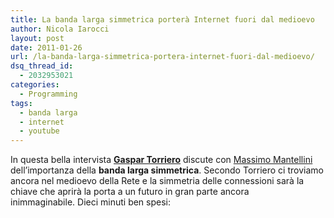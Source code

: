 ```yaml
---
title: La banda larga simmetrica porterà Internet fuori dal medioevo
author: Nicola Iarocci
layout: post
date: 2011-01-26
url: /la-banda-larga-simmetrica-portera-internet-fuori-dal-medioevo/
dsq_thread_id:
  - 2032953021
categories:
  - Programming
tags:
  - banda larga
  - internet
  - youtube
---
```

In questa bella intervista **[Gaspar Torriero][1]** discute con [Massimo Mantellini][2] dell&#8217;importanza della **banda larga simmetrica**. Secondo Torriero ci troviamo ancora nel medioevo della Rete e la simmetria delle connessioni sarà la chiave che aprirà la porta a un futuro in gran parte ancora inimmaginabile. Dieci minuti ben spesi:<!--more-->

 [1]: http://www.gaspartorriero.it/
 [2]: http://eraclito.telecomitaliahub.it/2011/01/tempo-stimato-25-anni/
